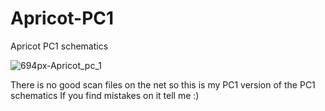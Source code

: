 # Apricot-PC1
Apricot PC1 schematics

![694px-Apricot_pc_1](https://github.com/lucedoriente/Apricot-PC1/assets/19145500/f8abe61c-b3b5-4377-a28a-54990c55a518)

There is no good scan files on the net so this is my PC1 version of the PC1 schematics
If you find mistakes on it tell me :)
